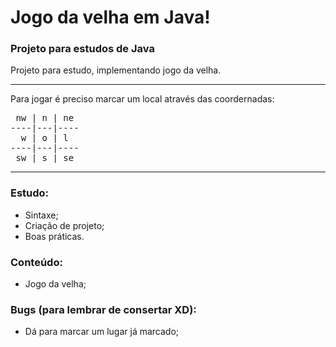 # Jogo da velha em Java!
### Projeto para estudos de Java
Projeto para estudo, implementando jogo da velha.

---------------------------------------

Para jogar é preciso marcar um local através das coordernadas:

<pre>
 nw | n | ne 
----|---|----
  w | o | l  
----|---|----
 sw | s | se 
</pre>

---------------------------------------
### Estudo:
- Sintaxe;
- Criação de projeto;
- Boas práticas.

### Conteúdo:
- Jogo da velha;

### Bugs (para lembrar de consertar XD):
- Dá para marcar um lugar já marcado;